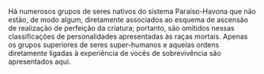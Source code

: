 ﻿Há numerosos grupos de seres nativos do sistema Paraíso-Havona que não estão, de modo algum, diretamente associados ao esquema de ascensão de realização de perfeição da criatura; portanto, são omitidos nessas classificações de personalidades apresentadas às raças mortais. Apenas os grupos superiores de seres super-humanos e aquelas ordens diretamente ligadas à experiência de vocês de sobrevivência são apresentados aqui.